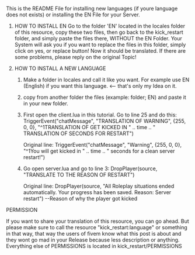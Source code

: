 

This is the README File for installing new languages (if youre language does not exists) or installing the EN File for your Server.

1. HOW TO INSTALL EN
	Go to the folder 'EN' located in the locales folder of this resource, copy these two files,
	then go back to the kick_restart folder, and simply paste the files there, WITHOUT the EN Folder.
	Your System will ask you if you want to replace the files in this folder, simply click on yes, or replace button!
	Now it should be translated. If there are some problems, please reply on the original Topic!
	
2. HOW TO INSTALL A NEW LANGUAGE
	1. Make a folder in locales and call it like you want. For example use EN (English) if you want this language. <-- that's only my Idea on it.
	2. copy from another folder the files (example: folder; EN) and paste it in your new folder.
	3. First open the client.lua in this tutorial. Go to line 25 and do this:
		TriggerEvent("chatMessage", "TRANSLATION OF WARNING", {255, 0, 0}, "^1TRANSLATION OF GET KICKED IN " .. time .. " TRANSLATION OF SECONDS FOR RESTART")
		
		Original line:
		TriggerEvent("chatMessage", "Warning", {255, 0, 0}, "^1You will get kicked in " .. time .. " seconds for a clean server restart!")
		
	4. Go open server.lua and go to line 3:
			DropPlayer(source, "TRANSLATE TO THE REASON OF RESTART")
			
			
		Original line:
		DropPlayer(source, "All Roleplay situations ended automatically. Your progress has been saved. Reason: Server restart") --Reason of why the player got kicked
		
		
PERMISSION

If you want to share your translation of this resource, you can go ahead. But please make sure to call the resource "kick_restart:language" or something in that way,
that way the users of fivem know what this post is about and they wont go mad in your Release because less description or anything.
Everything else of PERMISSIONS is located in kick_restart/PERMISSIONS